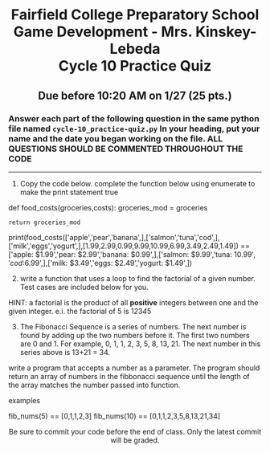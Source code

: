 <h1 align="center">
    Fairfield College Preparatory School<br>
    Game Development - Mrs. Kinskey-Lebeda<br>
    Cycle 10 Practice Quiz
</h1>

<h2 align="center">Due before 10:20 AM on 1/27 (25 pts.)</h2>

### Answer each part of the following question in the same python file named `cycle-10_practice-quiz.py` In your heading, put your name and the date you began working on the file. ALL QUESTIONS SHOULD BE COMMENTED THROUGHOUT THE CODE

---

1) Copy the code below. complete the function below using enumerate to make the print statement true

def food_costs(groceries,costs):
    groceries_mod = groceries
    
    return groceries_mod

print(food_costs(['apple','pear','banana',],['salmon','tuna','cod',],['milk','eggs','yogurt',],[1.99,2.99,0.99,9.99,10.99,6.99,3.49,2.49,1.49]) == 
['apple: $1.99','pear: $2.99','banana: $0.99',],['salmon: $9.99','tuna: $10.99','cod:$6.99',],['milk: $3.49','eggs: $2.49','yogurt: $1.49',])

2) write a function that uses a loop to find the factorial of a given number. Test cases are included below for you.

HINT: a factorial is the product of all **positive** integers between one and the given integer. e.i. the factorial of 5 is 1*2*3*4*5

3) The Fibonacci Sequence is a series of numbers. The next number is found by adding up the two numbers before it. The first two numbers are 0 and 1. For example, 0, 1, 1, 2, 3, 5, 8, 13, 21. The next number in this series above is 13+21 = 34.

write a program that accepts a number as a parameter. The program should return an array of numbers in the fibbonacci sequence until the length of the array matches the number passed into function.

examples

fib_nums(5) == [0,1,1,2,3]
fib_nums(10) == [0,1,1,2,3,5,8,13,21,34]

<p align="center">Be sure to commit your code before the end of class. Only the latest commit will be graded.</p>
